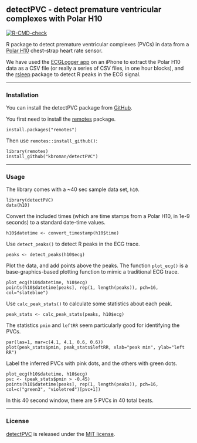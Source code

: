 ## detectPVC - detect premature ventricular complexes with Polar H10

[![R-CMD-check](https://github.com/kbroman/detectPVC/actions/workflows/R-CMD-check.yaml/badge.svg)](https://github.com/kbroman/detectPVC/actions/workflows/R-CMD-check.yaml)

R package to detect premature ventricular complexes (PVCs) in data from a [Polar
H10](https://www.polar.com/us-en/sensors/h10-heart-rate-sensor) chest-strap heart rate sensor.

We have used the [ECGLogger app](https://www.ecglogger.com/) on an iPhone
to extract the Polar H10 data as a CSV file (or really a series of CSV
files, in one hour blocks), and the [rsleep](https://rsleep.org/)
package to detect R peaks in the ECG signal.


---

### Installation

You can install the detectPVC package from
[GitHub](https://github.com/kbroman/detectPVC).

You first need to install the
[remotes](https://remotes.r-lib.org) package.

```{r}
install.packages("remotes")
```

Then use `remotes::install_github()`:

```{r}
library(remotes)
install_github("kbroman/detectPVC")
```

---

### Usage

The library comes with a ~40 sec sample data set, `h10`.

```{r}
library(detectPVC)
data(h10)
```

Convert the included times (which are time stamps from a Polar H10, in
1e-9 seconds) to a standard date-time values.

```{r}
h10$datetime <- convert_timestamp(h10$time)
```


Use `detect_peaks()` to detect R peaks in the ECG trace.

```{r}
peaks <- detect_peaks(h10$ecg)
```

Plot the data, and add points above the peaks. The function
`plot_ecg()` is a base-graphics-based plotting function to mimic a
traditional ECG trace.

```{r}
plot_ecg(h10$datetime, h10$ecg)
points(h10$datetime[peaks], rep(1, length(peaks)), pch=16, col="slateblue")
```

Use `calc_peak_stats()` to calculate some statistics about each peak.

```{r}
peak_stats <- calc_peak_stats(peaks, h10$ecg)
```

The statistics `pmin` and `leftRR` seem particularly good for
identifying the PVCs.

```{r}
par(las=1, mar=c(4.1, 4.1, 0.6, 0.6))
plot(peak_stats$pmin, peak_stats$leftRR, xlab="peak min", ylab="left RR")
```

Label the inferred PVCs with pink dots, and the others with green
dots.

```{r}
plot_ecg(h10$datetime, h10$ecg)
pvc <- (peak_stats$pmin > -0.45)
points(h10$datetime[peaks], rep(1, length(peaks)), pch=16, col=c("green3", "violetred")[pvc+1])
```

In this 40 second window, there are 5 PVCs in 40 total beats.

---

### License

[detectPVC](https://github.com/kbroman/detectPVC) is released under the
[MIT license](LICENSE.md).
